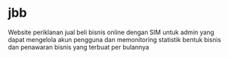 # jbb
Website periklanan jual beli bisnis online dengan SIM untuk admin yang dapat mengelola akun pengguna dan memonitoring statistik bentuk bisnis dan penawaran bisnis yang terbuat per bulannya
